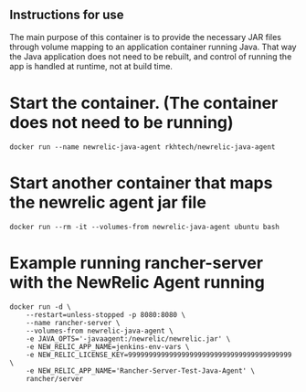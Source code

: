 ## Instructions for use

The main purpose of this container is to provide the necessary JAR files through volume mapping 
to an application container running Java.  That way the Java application does not need to be
rebuilt, and control of running the app is handled at runtime, not at build time.

# Start the container.  (The container does not need to be running)
```
docker run --name newrelic-java-agent rkhtech/newrelic-java-agent
```

# Start another container that maps the newrelic agent jar file
```
docker run --rm -it --volumes-from newrelic-java-agent ubuntu bash
```

# Example running rancher-server with the NewRelic Agent running
```
docker run -d \
	--restart=unless-stopped -p 8080:8080 \
	--name rancher-server \
	--volumes-from newrelic-java-agent \
	-e JAVA_OPTS='-javaagent:/newrelic/newrelic.jar' \
	-e NEW_RELIC_APP_NAME=jenkins-env-vars \
	-e NEW_RELIC_LICENSE_KEY=9999999999999999999999999999999999999999 \
	-e NEW_RELIC_APP_NAME='Rancher-Server-Test-Java-Agent' \
	rancher/server
```

